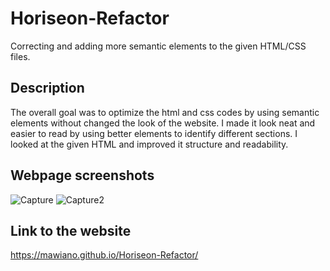 # Horiseon-Refactor
Correcting and adding more semantic elements to the given HTML/CSS files. 
## Description
The overall goal was to optimize the html and css codes by using semantic elements without changed the look of the website. I made it look neat and easier to read by using better elements to identify different sections. I looked at the given HTML and improved it structure and readability. 
## Webpage screenshots
![Capture](https://user-images.githubusercontent.com/117341197/202898677-ac3c26f3-9927-42f8-b076-660d51c178bb.PNG)
![Capture2](https://user-images.githubusercontent.com/117341197/202898684-331b51ed-de85-4dbd-aca1-4d7eb8c8764e.PNG)
## Link to the website
https://mawiano.github.io/Horiseon-Refactor/
